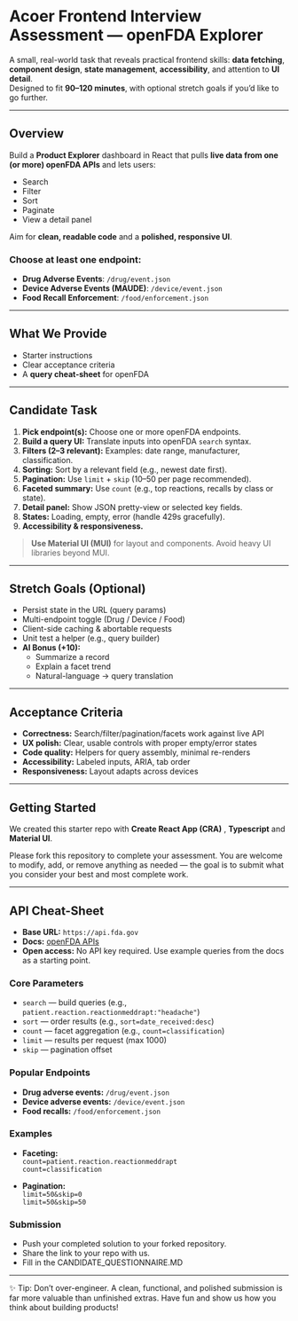 # Acoer Frontend Interview Assessment — openFDA Explorer

A small, real-world task that reveals practical frontend skills: **data fetching**, **component design**, **state management**, **accessibility**, and attention to **UI detail**.  
Designed to fit **90–120 minutes**, with optional stretch goals if you’d like to go further.

---

## Overview

Build a **Product Explorer** dashboard in React that pulls **live data from one (or more) openFDA APIs** and lets users:

- Search
- Filter
- Sort
- Paginate
- View a detail panel

Aim for **clean, readable code** and a **polished, responsive UI**.

### Choose at least one endpoint:

- **Drug Adverse Events**: `/drug/event.json`
- **Device Adverse Events (MAUDE)**: `/device/event.json`
- **Food Recall Enforcement**: `/food/enforcement.json`

---

## What We Provide

- Starter instructions
- Clear acceptance criteria
- A **query cheat-sheet** for openFDA

---

## Candidate Task

1. **Pick endpoint(s):** Choose one or more openFDA endpoints.
2. **Build a query UI:** Translate inputs into openFDA `search` syntax.
3. **Filters (2–3 relevant):** Examples: date range, manufacturer, classification.
4. **Sorting:** Sort by a relevant field (e.g., newest date first).
5. **Pagination:** Use `limit` + `skip` (10–50 per page recommended).
6. **Faceted summary:** Use `count` (e.g., top reactions, recalls by class or state).
7. **Detail panel:** Show JSON pretty-view or selected key fields.
8. **States:** Loading, empty, error (handle 429s gracefully).
9. **Accessibility & responsiveness.**

> **Use Material UI (MUI)** for layout and components. Avoid heavy UI libraries beyond MUI.

---

## Stretch Goals (Optional)

- Persist state in the URL (query params)
- Multi-endpoint toggle (Drug / Device / Food)
- Client-side caching & abortable requests
- Unit test a helper (e.g., query builder)
- **AI Bonus (+10):**
  - Summarize a record
  - Explain a facet trend
  - Natural-language → query translation

---

## Acceptance Criteria

- **Correctness:** Search/filter/pagination/facets work against live API
- **UX polish:** Clear, usable controls with proper empty/error states
- **Code quality:** Helpers for query assembly, minimal re-renders
- **Accessibility:** Labeled inputs, ARIA, tab order
- **Responsiveness:** Layout adapts across devices

---

## Getting Started

We created this starter repo with **Create React App (CRA)** , **Typescript** and **Material UI**.

Please fork this repository to complete your assessment. You are welcome to modify, add, or remove anything as needed — the goal is to submit what you consider your best and most complete work.

---

## API Cheat-Sheet

- **Base URL:** `https://api.fda.gov`
- **Docs:** [openFDA APIs](https://open.fda.gov/apis/)
- **Open access:** No API key required. Use example queries from the docs as a starting point.

### Core Parameters

- `search` — build queries (e.g., `patient.reaction.reactionmeddrapt:"headache"`)
- `sort` — order results (e.g., `sort=date_received:desc`)
- `count` — facet aggregation (e.g., `count=classification`)
- `limit` — results per request (max 1000)
- `skip` — pagination offset

### Popular Endpoints

- **Drug adverse events:** `/drug/event.json`
- **Device adverse events:** `/device/event.json`
- **Food recalls:** `/food/enforcement.json`

### Examples

- **Faceting:**  
  `count=patient.reaction.reactionmeddrapt`  
  `count=classification`

- **Pagination:**  
  `limit=50&skip=0`  
  `limit=50&skip=50`

### Submission

- Push your completed solution to your forked repository.
- Share the link to your repo with us.
- Fill in the CANDIDATE_QUESTIONNAIRE.MD

---

✨ Tip: Don’t over-engineer. A clean, functional, and polished submission is far more valuable than unfinished extras. Have fun and show us how you think about building products!
